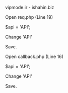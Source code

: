 vipmode.ir  -  ishahin.biz

Open req.php (Line 19)

$api = 'API';

Change 'API'

Save.

Open callback.php (Line 16)

$api = 'API';

Change 'API'

Save.
